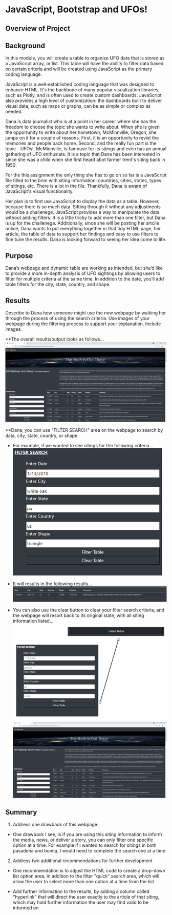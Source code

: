 # JavaScript, Bootstrap and UFOs!

## Overview of Project

## Background
In this module, you will create a table to organize UFO data that is stored as a JavaScript array, or list. This table will have the ability to filter data based on certain criteria and will be created using JavaScript as the primary coding language.

JavaScript is a well-established coding language that was designed to enhance HTML. It's the backbone of many popular visualization libraries, such as Plotly, and is often used to create custom dashboards. JavaScript also provides a high level of customization: the dashboards built to deliver visual data, such as maps or graphs, can be as simple or complex as needed.

Dana is data journalist who is at a point in her career where she has the freedom to choose the topic she wants to write about. When she is given the opportunity to write about her hometown, McMinnville, Oregon, she jumps on it for a couple of reasons. First, it is an opportunity to revist the memories and people back home. Second, and the really fun part is the topic - UFOs!. McMinnville, is famouse for its sitings and even has an annual gathering of UFO enthusiats. It is a topic that Dana has been interested in since she was a child when she first heard abot farmer trent's siting back in 1950. 

For the this assignment the only thing she has to go on so far is a JavaScript file filled to the brim with siting information: countries, cities, states, types of sitings, etc. There is a lot in the file. Thankfully, Dana is aware of JavaScript's visual functionality. 

Her plan is to first use JavaScript to display the data as a table. However, because there is so much data. Sifting through it without any adjustments would be a challenege. JavaScript provides a way to manipulate the data without adding filters. It is a little tricky to add more than one filter, but Dana is up for the challenege. Additionally, since she will be posting her artcile online, Dana wants to put everything together in that tidy HTML page, her article, the table of data to support her findings and easy to use filters to fine tune the results. Dana is looking forward to seeing her idea come to life. 

## Purpose
Dana’s webpage and dynamic table are working as intended, but she’d like to provide a more in-depth analysis of UFO sightings by allowing users to filter for multiple criteria at the same time. In addition to the date, you’ll add table filters for the city, state, country, and shape.

## Results
Describe to Dana how someone might use the new webpage by walking her through the process of using the search criteria. Use images of your webpage during the filtering process to support your explanation. Include images.

**The overall results/output looks as follows...
![alt tag](https://github.com/elrvra/UFOs/blob/main/static/images/Deliverable1pic.png)

**Dana, you can use "FILTER SEARCH" area on the webpage to search by data, city, state, country, or shape. 

- For example, if we wanted to see sitings for the following criteria... 
![alt tag](https://github.com/elrvra/UFOs/blob/main/static/images/Deliverable1filtersearch.png)

- It will results in the following results... 
![alt tag](https://github.com/elrvra/UFOs/blob/main/static/images/Deliverable1filtersearchresult.png)

- You can also use the clear button to clear your filter search crtieria, and the webpage will resort back to its original state, with all siting information listed...
![alt tag](https://github.com/elrvra/UFOs/blob/main/static/images/Deliverable1cleartable.png)
![alt tag](https://github.com/elrvra/UFOs/blob/main/static/images/Deliverable1pic.png)


## Summary
1. Address one drawback of this webpage:

- One drawback I see, is if you are using this siting information to inform the media, news, or deliver a story, you can only filter one specific option at a time. For example if I wanted to search for sitings in both pasadena and bonita, I would need to complete the search one at a time. 

2. Address two additional recommendations for further development

- One recommendation is to adjust the HTML code to create a drop-down list option area, in addition to the filter "quick" search area, which will allow the  user to select more than one option at a time from the list

- Add further information to the results, by adding a column called "hyperlink" that will direct the user exactly to the article of that siting, which may hold further information the user may find valid to be informed on
